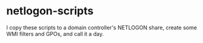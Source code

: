 # netlogon-scripts
I copy these scripts to a domain controller's NETLOGON share, create some WMI filters and GPOs, and call it a day.
